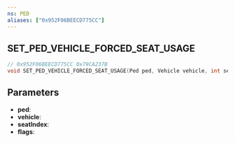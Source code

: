 ```yaml
---
ns: PED
aliases: ["0x952F06BEECD775CC"]
---
```

## SET_PED_VEHICLE_FORCED_SEAT_USAGE

```c
// 0x952F06BEECD775CC 0x79CA237B
void SET_PED_VEHICLE_FORCED_SEAT_USAGE(Ped ped, Vehicle vehicle, int seatIndex, int flags);
```


## Parameters
* **ped**: 
* **vehicle**: 
* **seatIndex**: 
* **flags**: 


